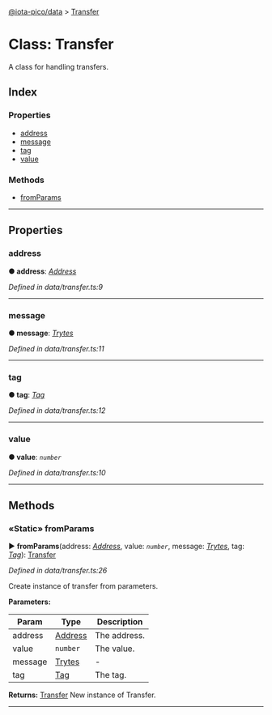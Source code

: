 [@iota-pico/data](../README.md) > [Transfer](../classes/transfer.md)



# Class: Transfer


A class for handling transfers.

## Index

### Properties

* [address](transfer.md#address)
* [message](transfer.md#message)
* [tag](transfer.md#tag)
* [value](transfer.md#value)


### Methods

* [fromParams](transfer.md#fromparams)



---
## Properties
<a id="address"></a>

###  address

**●  address**:  *[Address](address.md)* 

*Defined in data/transfer.ts:9*





___

<a id="message"></a>

###  message

**●  message**:  *[Trytes](trytes.md)* 

*Defined in data/transfer.ts:11*





___

<a id="tag"></a>

###  tag

**●  tag**:  *[Tag](tag.md)* 

*Defined in data/transfer.ts:12*





___

<a id="value"></a>

###  value

**●  value**:  *`number`* 

*Defined in data/transfer.ts:10*





___


## Methods
<a id="fromparams"></a>

### «Static» fromParams

► **fromParams**(address: *[Address](address.md)*, value: *`number`*, message: *[Trytes](trytes.md)*, tag: *[Tag](tag.md)*): [Transfer](transfer.md)



*Defined in data/transfer.ts:26*



Create instance of transfer from parameters.


**Parameters:**

| Param | Type | Description |
| ------ | ------ | ------ |
| address | [Address](address.md)   |  The address. |
| value | `number`   |  The value. |
| message | [Trytes](trytes.md)   |  - |
| tag | [Tag](tag.md)   |  The tag. |





**Returns:** [Transfer](transfer.md)
New instance of Transfer.






___


